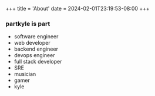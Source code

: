 +++
title = 'About'
date = 2024-02-01T23:19:53-08:00
+++


### partkyle is part

- software engineer
- web developer
- backend engineer
- devops engineer
- full stack developer
- SRE
- musician
- gamer
- kyle